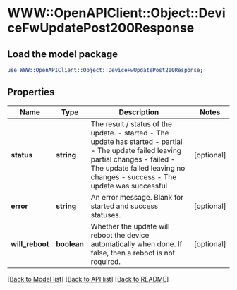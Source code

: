 # WWW::OpenAPIClient::Object::DeviceFwUpdatePost200Response

## Load the model package
```perl
use WWW::OpenAPIClient::Object::DeviceFwUpdatePost200Response;
```

## Properties
Name | Type | Description | Notes
------------ | ------------- | ------------- | -------------
**status** | **string** | The result / status of the update. - started - The update has started - partial - The update failed leaving partial changes - failed - The update failed leaving no changes - success - The update was successful  | [optional] 
**error** | **string** | An error message. Blank for started and success statuses. | [optional] 
**will_reboot** | **boolean** | Whether the update will reboot the device automatically when done. If false, then a reboot is not required. | [optional] 

[[Back to Model list]](../README.md#documentation-for-models) [[Back to API list]](../README.md#documentation-for-api-endpoints) [[Back to README]](../README.md)


